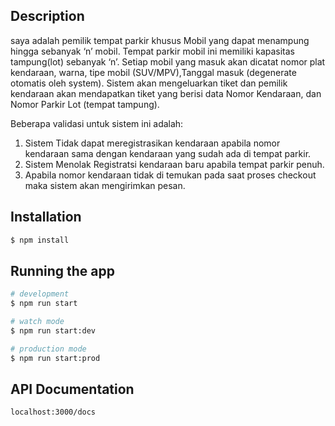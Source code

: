 ## Description

saya adalah pemilik tempat parkir khusus Mobil yang dapat menampung hingga sebanyak ‘n’ mobil. Tempat parkir mobil ini memiliki kapasitas tampung(lot) sebanyak ‘n’. Setiap mobil yang masuk akan dicatat nomor plat kendaraan, warna, tipe mobil (SUV/MPV),Tanggal masuk (degenerate otomatis oleh system). Sistem akan mengeluarkan tiket dan pemilik kendaraan akan mendapatkan tiket yang berisi data Nomor Kendaraan, dan Nomor Parkir Lot (tempat tampung).

Beberapa validasi untuk sistem ini adalah:

1. Sistem Tidak dapat meregistrasikan kendaraan apabila nomor kendaraan sama dengan kendaraan yang sudah ada di tempat parkir.
2. Sistem Menolak Registratsi kendaraan baru apabila tempat parkir penuh.
3. Apabila nomor kendaraan tidak di temukan pada saat proses checkout maka sistem akan mengirimkan pesan.

## Installation

```bash
$ npm install
```

## Running the app

```bash
# development
$ npm run start

# watch mode
$ npm run start:dev

# production mode
$ npm run start:prod
```

## API Documentation

```bash
localhost:3000/docs
```
